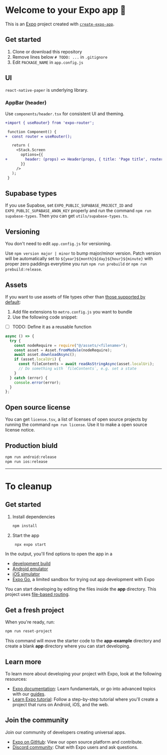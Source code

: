 # Welcome to your Expo app 👋

This is an [Expo](https://expo.dev) project created with [`create-expo-app`](https://www.npmjs.com/package/create-expo-app).

## Get started

1. Clone or download this repository
2. Remove lines below `# TODO: ...` in `.gitignore`
3. Edit `PACKAGE_NAME` in `app.config.js`

## UI

`react-native-paper` is underlying library.

### AppBar (header)

Use `components/header.tsx` for consistent UI and theming.

```diff
+import { useRouter} from 'expo-router';

 function Component() {
+  const router = useRouter();

   return (
     <Stack.Screen
       options={{
+        header: (props) => Header(props, { title: 'Page title', router })
       }}
     />
   );
 }
```

## Supabase types

If you use Supabse, set `EXPO_PUBLIC_SUPABASE_PROJECT_ID` and `EXPO_PUBLIC_SUPABASE_ANON_KEY` properly and run the command `npm run supabase-types`. Then you can get `utils/supabase-types.ts`.

## Versioning

You don't need to edit `app.config.js` for versioning.

Use `npm version major | minor` to bump major/minor version. Patch version will be automatically set to `${year}${month}${day}${hour}${minute}` with proper zero paddings everytime you run `npm run prebuild` or `npm run prebuild:release`.

## Assets

If you want to use assets of file types other than [those supported by default](https://docs.expo.dev/versions/latest/sdk/asset/#configurable-properties):

1. Add file extensions to `metro.config.js` you want to bundle
2. Use the following code snippet:

- [ ] TODO: Define it as a reusable function

```js
async () => {
  try {
    const nodeRequire = require("@/assets/<filename>");
    const asset = Asset.fromModule(nodeRequire);
    await asset.downloadAsync();
    if (asset.localUri) {
      const fileContents = await readAsStringAsync(asset.localUri);
      // Do something with `fileContents`, e.g. set a state
    }
  } catch (error) {
    console.error(error);
  }
};
```

## Open source license

You can get `license.tsv`, a list of licenses of open source projects by running the command `npm run license`. Use it to make a open source license notice.

## Production biuld

```sh
npm run android:release
npm run ios:release
```

---

# To cleanup

## Get started

1. Install dependencies

   ```bash
   npm install
   ```

2. Start the app

   ```bash
    npx expo start
   ```

In the output, you'll find options to open the app in a

- [development build](https://docs.expo.dev/develop/development-builds/introduction/)
- [Android emulator](https://docs.expo.dev/workflow/android-studio-emulator/)
- [iOS simulator](https://docs.expo.dev/workflow/ios-simulator/)
- [Expo Go](https://expo.dev/go), a limited sandbox for trying out app development with Expo

You can start developing by editing the files inside the **app** directory. This project uses [file-based routing](https://docs.expo.dev/router/introduction).

## Get a fresh project

When you're ready, run:

```bash
npm run reset-project
```

This command will move the starter code to the **app-example** directory and create a blank **app** directory where you can start developing.

## Learn more

To learn more about developing your project with Expo, look at the following resources:

- [Expo documentation](https://docs.expo.dev/): Learn fundamentals, or go into advanced topics with our [guides](https://docs.expo.dev/guides).
- [Learn Expo tutorial](https://docs.expo.dev/tutorial/introduction/): Follow a step-by-step tutorial where you'll create a project that runs on Android, iOS, and the web.

## Join the community

Join our community of developers creating universal apps.

- [Expo on GitHub](https://github.com/expo/expo): View our open source platform and contribute.
- [Discord community](https://chat.expo.dev): Chat with Expo users and ask questions.
